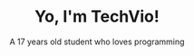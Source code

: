 <div align=center>
 
<h1>Yo, I'm TechVio!</h1>

<p>A 17 years old student who loves programming</p>

</div>
